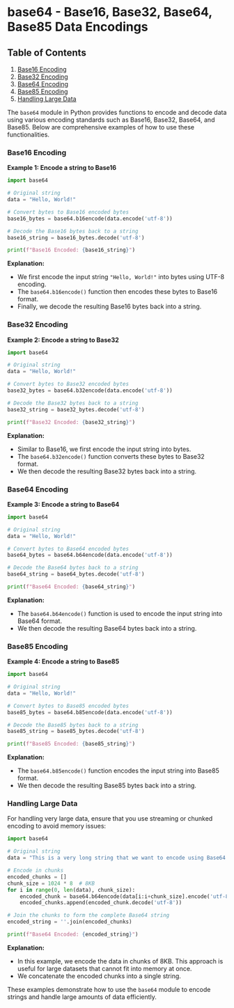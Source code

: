 # base64 - Base16, Base32, Base64, Base85 Data Encodings
## Table of Contents

1. [Base16 Encoding](#base16-encoding)
2. [Base32 Encoding](#base32-encoding)
3. [Base64 Encoding](#base64-encoding)
4. [Base85 Encoding](#base85-encoding)
5. [Handling Large Data](#handling-large-data)



The `base64` module in Python provides functions to encode and decode data using various encoding standards such as Base16, Base32, Base64, and Base85. Below are comprehensive examples of how to use these functionalities.

### Base16 Encoding

**Example 1: Encode a string to Base16**

```python
import base64

# Original string
data = "Hello, World!"

# Convert bytes to Base16 encoded bytes
base16_bytes = base64.b16encode(data.encode('utf-8'))

# Decode the Base16 bytes back to a string
base16_string = base16_bytes.decode('utf-8')

print(f"Base16 Encoded: {base16_string}")
```

**Explanation:**
- We first encode the input string `"Hello, World!"` into bytes using UTF-8 encoding.
- The `base64.b16encode()` function then encodes these bytes to Base16 format.
- Finally, we decode the resulting Base16 bytes back into a string.

### Base32 Encoding

**Example 2: Encode a string to Base32**

```python
import base64

# Original string
data = "Hello, World!"

# Convert bytes to Base32 encoded bytes
base32_bytes = base64.b32encode(data.encode('utf-8'))

# Decode the Base32 bytes back to a string
base32_string = base32_bytes.decode('utf-8')

print(f"Base32 Encoded: {base32_string}")
```

**Explanation:**
- Similar to Base16, we first encode the input string into bytes.
- The `base64.b32encode()` function converts these bytes to Base32 format.
- We then decode the resulting Base32 bytes back into a string.

### Base64 Encoding

**Example 3: Encode a string to Base64**

```python
import base64

# Original string
data = "Hello, World!"

# Convert bytes to Base64 encoded bytes
base64_bytes = base64.b64encode(data.encode('utf-8'))

# Decode the Base64 bytes back to a string
base64_string = base64_bytes.decode('utf-8')

print(f"Base64 Encoded: {base64_string}")
```

**Explanation:**
- The `base64.b64encode()` function is used to encode the input string into Base64 format.
- We then decode the resulting Base64 bytes back into a string.

### Base85 Encoding

**Example 4: Encode a string to Base85**

```python
import base64

# Original string
data = "Hello, World!"

# Convert bytes to Base85 encoded bytes
base85_bytes = base64.b85encode(data.encode('utf-8'))

# Decode the Base85 bytes back to a string
base85_string = base85_bytes.decode('utf-8')

print(f"Base85 Encoded: {base85_string}")
```

**Explanation:**
- The `base64.b85encode()` function encodes the input string into Base85 format.
- We then decode the resulting Base85 bytes back into a string.

### Handling Large Data

For handling very large data, ensure that you use streaming or chunked encoding to avoid memory issues:

```python
import base64

# Original string
data = "This is a very long string that we want to encode using Base64."

# Encode in chunks
encoded_chunks = []
chunk_size = 1024 * 8  # 8KB
for i in range(0, len(data), chunk_size):
    encoded_chunk = base64.b64encode(data[i:i+chunk_size].encode('utf-8'))
    encoded_chunks.append(encoded_chunk.decode('utf-8'))

# Join the chunks to form the complete Base64 string
encoded_string = ''.join(encoded_chunks)

print(f"Base64 Encoded: {encoded_string}")
```

**Explanation:**
- In this example, we encode the data in chunks of 8KB. This approach is useful for large datasets that cannot fit into memory at once.
- We concatenate the encoded chunks into a single string.

These examples demonstrate how to use the `base64` module to encode strings and handle large amounts of data efficiently.

